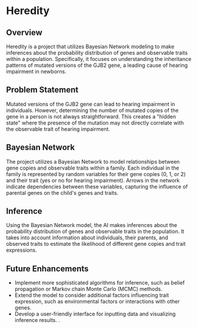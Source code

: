 # Heredity

## Overview

Heredity is a project that utilizes Bayesian Network modeling to make inferences about the probability distribution of genes and observable traits within a population. Specifically, it focuses on understanding the inheritance patterns of mutated versions of the GJB2 gene, a leading cause of hearing impairment in newborns.

## Problem Statement

Mutated versions of the GJB2 gene can lead to hearing impairment in individuals. However, determining the number of mutated copies of the gene in a person is not always straightforward. This creates a "hidden state" where the presence of the mutation may not directly correlate with the observable trait of hearing impairment.

## Bayesian Network

The project utilizes a Bayesian Network to model relationships between gene copies and observable traits within a family. Each individual in the family is represented by random variables for their gene copies (0, 1, or 2) and their trait (yes or no for hearing impairment). Arrows in the network indicate dependencies between these variables, capturing the influence of parental genes on the child's genes and traits.

## Inference

Using the Bayesian Network model, the AI makes inferences about the probability distribution of genes and observable traits in the population. It takes into account information about individuals, their parents, and observed traits to estimate the likelihood of different gene copies and trait expressions.

## Future Enhancements

- Implement more sophisticated algorithms for inference, such as belief propagation or Markov chain Monte Carlo (MCMC) methods.
- Extend the model to consider additional factors influencing trait expression, such as environmental factors or interactions with other genes.
- Develop a user-friendly interface for inputting data and visualizing inference results.
.
